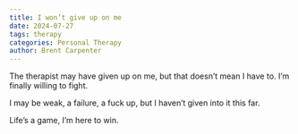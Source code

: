 ```yaml
---
title: I won’t give up on me
date: 2024-07-27
tags: therapy
categories: Personal Therapy
author: Brent Carpenter
---
```

The therapist may have given up on me, but that doesn’t mean I have to. I’m finally willing to fight.

I may be weak, a failure, a fuck up, but I haven’t given into it this far.

Life’s a game, I’m here to win.